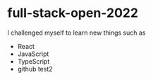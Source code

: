# full-stack-open-2022

I challenged myself to learn new things such as

  * React
  * JavaScript
  * TypeScript
  * github test2
